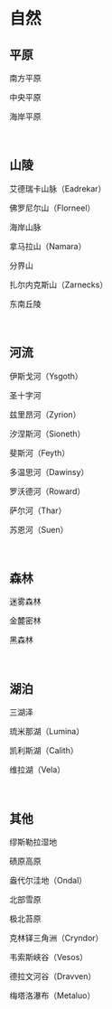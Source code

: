 # 自然
## 平原

南方平原

中央平原

海岸平原

<br>

## 山陵

艾德瑞卡山脉（Eadrekar）

佛罗尼尔山（Florneel）

海岸山脉

拿马拉山（Namara）

分界山

扎尔内克斯山（Zarnecks）

东南丘陵

<br>

## 河流

伊斯戈河（Ysgoth）

圣十字河

兹里昂河（Zyrion）

汐涅斯河（Sioneth）

斐斯河（Feyth）

多温思河（Dawinsy）

罗沃德河（Roward）

萨尔河（Thar）

苏恩河（Suen）

<br>

## 森林

迷雾森林

金麓密林

黑森林

<br>

## 湖泊

三湖泽

琉米那湖（Lumina）

凯利斯湖（Calith）

维拉湖（Vela）

<br>

## 其他

缪斯勒拉湿地

碛原高原

盎代尔洼地（Ondal）

北部雪原

极北苔原

克林铎三角洲（Cryndor）

韦索斯峡谷（Vesos）

德拉文河谷（Dravven）

梅塔洛瀑布（Metaluo）
